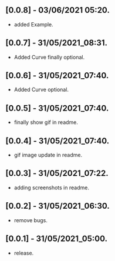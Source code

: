 ## [0.0.8] - 03/06/2021 05:20.

* added Example.

## [0.0.7] - 31/05/2021_08:31.

* Added Curve finally optional.

## [0.0.6] - 31/05/2021_07:40.

* Added Curve optional.

## [0.0.5] - 31/05/2021_07:40.

* finally show gif in readme.

## [0.0.4] - 31/05/2021_07:40.

* gif image update in readme.

## [0.0.3] - 31/05/2021_07:22.

* adding screenshots in readme.

## [0.0.2] - 31/05/2021_06:30.

* remove bugs.

## [0.0.1] - 31/05/2021_05:00.

* release.

